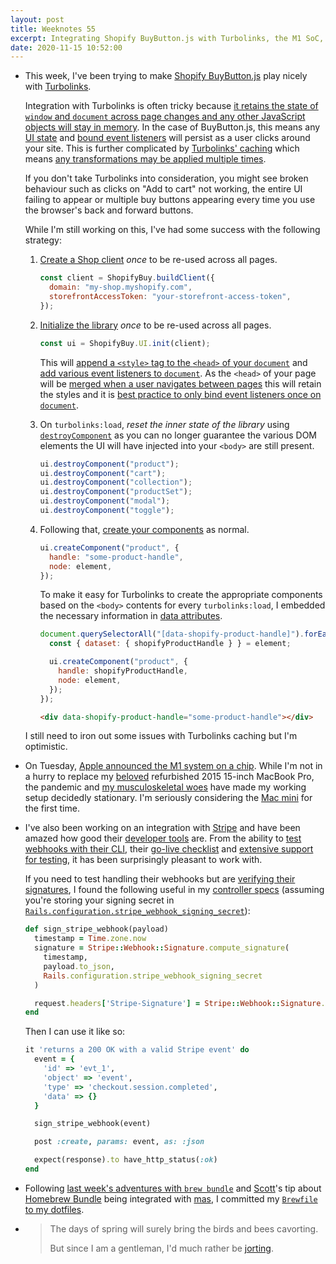 ```yaml
---
layout: post
title: Weeknotes 55
excerpt: Integrating Shopify BuyButton.js with Turbolinks, the M1 SoC, testing signed Stripe webhooks and cavorting.
date: 2020-11-15 10:52:00
---
```

*   This week, I've been trying to make [Shopify BuyButton.js](http://shopify.github.io/buy-button-js/) play nicely with [Turbolinks](https://github.com/turbolinks/turbolinks).

    Integration with Turbolinks is often tricky because [it retains the state of `window` and `document` across page changes and any other JavaScript objects will stay in memory](https://github.com/turbolinks/turbolinks#building-your-turbolinks-application). In the case of BuyButton.js, this means any [UI state](https://github.com/Shopify/buy-button-js/blob/v2.1.7/src/ui.js#L29-L36) and [bound event listeners](https://github.com/Shopify/buy-button-js/blob/v2.1.7/src/ui.js#L50-L53) will persist as a user clicks around your site. This is further complicated by [Turbolinks' caching](https://github.com/turbolinks/turbolinks#understanding-caching) which means [any transformations may be applied multiple times](https://github.com/turbolinks/turbolinks#making-transformations-idempotent).

    If you don't take Turbolinks into consideration, you might see broken behaviour such as clicks on "Add to cart" not working, the entire UI failing to appear or multiple buy buttons appearing every time you use the browser's back and forward buttons.

    While I'm still working on this, I've had some success with the following strategy:

    1.  [Create a Shop client](http://shopify.github.io/buy-button-js/#creating-a-shop-client) _once_ to be re-used across all pages.

        ```javascript
        const client = ShopifyBuy.buildClient({
          domain: "my-shop.myshopify.com",
          storefrontAccessToken: "your-storefront-access-token",
        });
        ```

    2.  [Initialize the library](http://shopify.github.io/buy-button-js/#initializing-the-library) _once_ to be re-used across all pages.

        ```javascript
        const ui = ShopifyBuy.UI.init(client);
        ```

        This will [append a `<style>` tag to the `<head>` of your `document`](https://github.com/Shopify/buy-button-js/blob/v2.1.7/src/ui.js#L273-L281) and [add various event listeners to `document`](https://github.com/Shopify/buy-button-js/blob/v2.1.7/src/ui.js#L273-L281). As the `<head>` of your page will be [merged when a user navigates between pages](https://github.com/turbolinks/turbolinks#navigating-with-turbolinks) this will retain the styles and it is [best practice to only bind event listeners once on `document`](https://github.com/turbolinks/turbolinks#observing-navigation-events).

    3.  On `turbolinks:load`, _reset the inner state of the library_ using [`destroyComponent`](https://github.com/Shopify/buy-button-js/blob/v2.1.7/src/ui.js#L92-L105) as you can no longer guarantee the various DOM elements the UI will have injected into your `<body>` are still present.

        ```javascript
        ui.destroyComponent("product");
        ui.destroyComponent("cart");
        ui.destroyComponent("collection");
        ui.destroyComponent("productSet");
        ui.destroyComponent("modal");
        ui.destroyComponent("toggle");
        ```

    4.  Following that, [create your components](http://shopify.github.io/buy-button-js/#creating-a-component) as normal.

        ```javascript
        ui.createComponent("product", {
          handle: "some-product-handle",
          node: element,
        });
        ```

        To make it easy for Turbolinks to create the appropriate components based on the `<body>` contents for every `turbolinks:load`, I embedded the necessary information in [data attributes](https://developer.mozilla.org/en-US/docs/Learn/HTML/Howto/Use_data_attributes).

        ```javascript
        document.querySelectorAll("[data-shopify-product-handle]").forEach((element) => {
          const { dataset: { shopifyProductHandle } } = element;

          ui.createComponent("product", {
            handle: shopifyProductHandle,
            node: element,
          });
        });
        ```

        ```html
        <div data-shopify-product-handle="some-product-handle"></div>
        ```

    I still need to iron out some issues with Turbolinks caching but I'm optimistic.

*   On Tuesday, [Apple announced the M1 system on a chip](https://www.apple.com/mac/m1/). While I'm not in a hurry to replace my [beloved](https://marco.org/2017/11/14/best-laptop-ever) refurbished 2015 15-inch MacBook Pro, the pandemic and [my musculoskeletal woes](/2020/01/19/weeknotes-12/) have made my working setup decidedly stationary. I'm seriously considering the [Mac mini](https://www.apple.com/uk/mac-mini/) for the first time.

*   I've also been working on an integration with [Stripe](https://stripe.com/) and have been amazed how good their [developer tools](https://stripe.com/docs/development) are. From the ability to [test webhooks with their CLI](https://stripe.com/docs/cli/listen), their [go-live checklist](https://stripe.com/docs/development/checklist) and [extensive support for testing](https://stripe.com/docs/testing), it has been surprisingly pleasant to work with.

    If you need to test handling their webhooks but are [verifying their signatures](https://stripe.com/docs/webhooks/signatures), I found the following useful in my [controller specs](https://relishapp.com/rspec/rspec-rails/docs/controller-specs) (assuming you're storing your signing secret in [`Rails.configuration.stripe_webhook_signing_secret`](https://guides.rubyonrails.org/configuring.html#custom-configuration)):

    ```ruby
    def sign_stripe_webhook(payload)
      timestamp = Time.zone.now
      signature = Stripe::Webhook::Signature.compute_signature(
        timestamp,
        payload.to_json,
        Rails.configuration.stripe_webhook_signing_secret
      )

      request.headers['Stripe-Signature'] = Stripe::Webhook::Signature.generate_header(timestamp, signature)
    end
    ```

    Then I can use it like so:

    ```ruby
    it 'returns a 200 OK with a valid Stripe event' do
      event = {
        'id' => 'evt_1',
        'object' => 'event',
        'type' => 'checkout.session.completed',
        'data' => {}
      }

      sign_stripe_webhook(event)

      post :create, params: event, as: :json

      expect(response).to have_http_status(:ok)
    end
    ```

*   Following [last week's adventures with `brew bundle`](/2020/11/08/weeknotes-54/) and [Scott](https://medium.com/@scottm)'s tip about [Homebrew Bundle](https://medium.com/@scottm) being integrated with [mas](https://github.com/mas-cli/mas), I committed my [`Brewfile` to my dotfiles](https://github.com/mudge/dotfiles/blob/master/Brewfile).

*   > The days of spring will surely bring the birds and bees cavorting.
    >
    > But since I am a gentleman, I'd much rather be [jorting](https://youtu.be/Sx3ORAO1Y6s).
